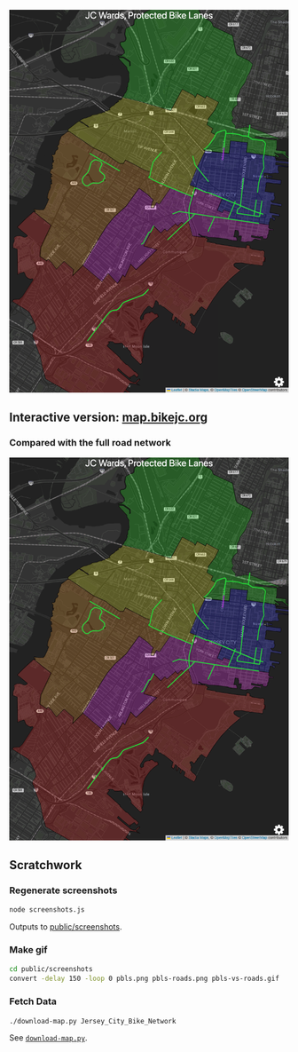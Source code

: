 [![Jersey City Protected Bike Lane + Ward Map](./public/screenshots/pbls.png)](https://map.bikejc.org)

## Interactive version: [map.bikejc.org](https://map.bikejc.org)

### Compared with the full road network <a id="pbls-vs-roads"></a>

![](public/screenshots/pbls-vs-roads.gif)

## Scratchwork

### Regenerate screenshots
```bash
node screenshots.js
```
Outputs to [public/screenshots](./public/screenshots).

### Make gif
```bash
cd public/screenshots
convert -delay 150 -loop 0 pbls.png pbls-roads.png pbls-vs-roads.gif
```

### Fetch Data
```bash
./download-map.py Jersey_City_Bike_Network
```
See [`download-map.py`](./download-map.py).
